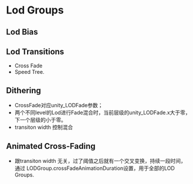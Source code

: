 # Lod Groups
## Lod Bias

## Lod Transitions 
- Cross Fade 
- Speed Tree.

## Dithering 
- CrossFade对应unity_LODFade参数；
- 两个不同level的Lod进行Fade混合时，当前层级的unity_LODFade.x大于零，下一个层级的小于零。
- transiton width 控制混合

## Animated Cross-Fading
- 跟transiton width 无关，过了阈值之后就有一个交叉变换，持续一段时间，通过 LODGroup.crossFadeAnimationDuration设置，用于全部的LOD Groups.